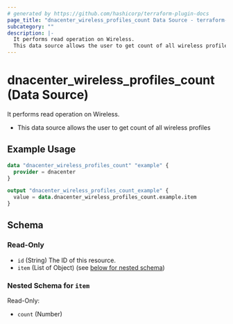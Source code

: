 ```yaml
---
# generated by https://github.com/hashicorp/terraform-plugin-docs
page_title: "dnacenter_wireless_profiles_count Data Source - terraform-provider-dnacenter"
subcategory: ""
description: |-
  It performs read operation on Wireless.
  This data source allows the user to get count of all wireless profiles
---
```


# dnacenter_wireless_profiles_count (Data Source)

It performs read operation on Wireless.

- This data source allows the user to get count of all wireless profiles

## Example Usage

```terraform
data "dnacenter_wireless_profiles_count" "example" {
  provider = dnacenter
}

output "dnacenter_wireless_profiles_count_example" {
  value = data.dnacenter_wireless_profiles_count.example.item
}
```

<!-- schema generated by tfplugindocs -->
## Schema

### Read-Only

- `id` (String) The ID of this resource.
- `item` (List of Object) (see [below for nested schema](#nestedatt--item))

<a id="nestedatt--item"></a>
### Nested Schema for `item`

Read-Only:

- `count` (Number)
